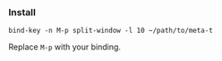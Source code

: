 ### Install

    bind-key -n M-p split-window -l 10 ~/path/to/meta-t

Replace `M-p` with your binding.
